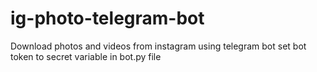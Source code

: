 # ig-photo-telegram-bot
Download photos and videos from instagram using telegram bot
set bot token to secret variable in bot.py file
